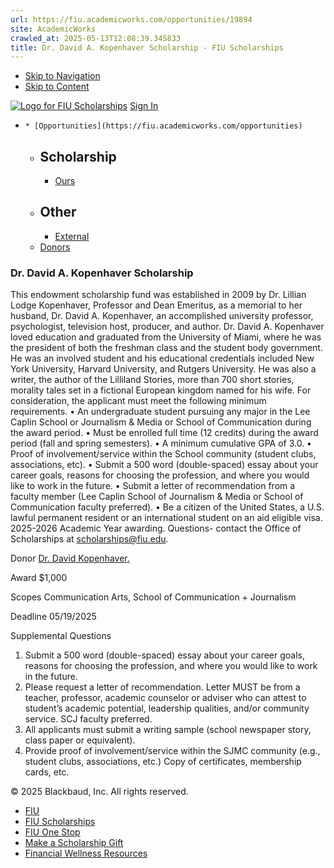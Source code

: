 ```yaml
---
url: https://fiu.academicworks.com/opportunities/19894
site: AcademicWorks
crawled_at: 2025-05-13T12:08:39.345833
title: Dr. David A. Kopenhaver Scholarship - FIU Scholarships
---
```


  * [Skip to Navigation](https://fiu.academicworks.com/opportunities/19894#navigation)
  * [Skip to Content](https://fiu.academicworks.com/opportunities/19894#main)

[![Logo for FIU Scholarships](https://s3.amazonaws.com/static.academicworks.com/clients/fiu/assets/images/logo.png)](http://fiu.academicworks.com) [Sign In](https://fiu.academicworks.com/users/sign_in)
  *     * [Opportunities](https://fiu.academicworks.com/opportunities)
      * ## Scholarship
        * [Ours](https://fiu.academicworks.com/opportunities)
      * ## Other
        * [External](https://fiu.academicworks.com/opportunities/external)
    * [Donors](https://fiu.academicworks.com/donors)


### Dr. David A. Kopenhaver Scholarship
This endowment scholarship fund was established in 2009 by Dr. Lillian Lodge Kopenhaver, Professor and Dean Emeritus, as a memorial to her husband, Dr. David A. Kopenhaver, an accomplished university professor, psychologist, television host, producer, and author.
Dr. David A. Kopenhaver loved education and graduated from the University of Miami, where he was the president of both the freshman class and the student body government. He was an involved student and his educational credentials included New York University, Harvard University, and Rutgers University. He was also a writer, the author of the Lilliland Stories, more than 700 short stories, morality tales set in a fictional European kingdom named for his wife.
For consideration, the applicant must meet the following minimum requirements.
• An undergraduate student pursuing any major in the Lee Caplin School or Journalism & Media or School of Communication during the award period. • Must be enrolled full time (12 credits) during the award period (fall and spring semesters). • A minimum cumulative GPA of 3.0. • Proof of involvement/service within the School community (student clubs, associations, etc). • Submit a 500 word (double-spaced) essay about your career goals, reasons for choosing the profession, and where you would like to work in the future. • Submit a letter of recommendation from a faculty member (Lee Caplin School of Journalism & Media or School of Communication faculty preferred). • Be a citizen of the United States, a U.S. lawful permanent resident or an international student on an aid eligible visa.
2025-2026 Academic Year awarding. Questions- contact the Office of Scholarships at scholarships@fiu.edu. 

Donor 
    [Dr. David Kopenhaver.](https://fiu.academicworks.com/donors/dr-david-kopenhaver) 

Award
    $1,000 

Scopes
    Communication Arts, School of Communication + Journalism 

Deadline
    05/19/2025 

Supplemental Questions
    
  1. Submit a 500 word (double-spaced) essay about your career goals, reasons for choosing the profession, and where you would like to work in the future.
  2. Please request a letter of recommendation. Letter MUST be from a teacher, professor, academic counselor or adviser who can attest to student’s academic potential, leadership qualities, and/or community service. SCJ faculty preferred.
  3. All applicants must submit a writing sample (school newspaper story, class paper or equivalent).
  4. Provide proof of involvement/service within the SJMC community (e.g., student clubs, associations, etc.) Copy of certificates, membership cards, etc.


© 2025 Blackbaud, Inc. All rights reserved. 
  * [FIU ](http://fiu.edu/)
  * [FIU Scholarships](http://scholarships.fiu.edu)
  * [FIU One Stop](http://onestop.fiu.edu)
  * [Make a Scholarship Gift](https://give.fiu.edu/give-now/)
  * [Financial Wellness Resources](https://go.fiu.edu/iGrad)


